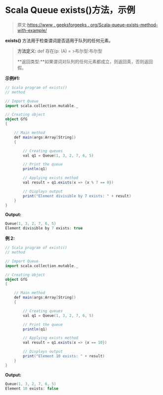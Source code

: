 # Scala Queue exists()方法，示例

> 原文:[https://www . geeksforgeeks . org/Scala-queue-exists-method-with-example/](https://www.geeksforgeeks.org/scala-queue-exists-method-with-example/)

**exists()** 方法用于检查谓词是否适用于队列的任何元素。

> **方法定义:** def 存在(p: (A) = >布尔型:布尔型
> 
> **返回类型:**如果谓词对队列的任何元素都成立，则返回真，否则返回假。

**示例#1:**

```scala
// Scala program of exists() 
// method 

// Import Queue  
import scala.collection.mutable._

// Creating object 
object GfG 
{ 

    // Main method 
    def main(args:Array[String]) 
    { 

        // Creating queues 
        val q1 = Queue(1, 3, 2, 7, 6, 5) 

        // Print the queue
        println(q1)

        // Applying exists method 
        val result = q1.exists(x => {x % 7 == 0}) 

        // Displays output 
        print("Element divisible by 7 exists: " + result)
    } 
} 
```

**Output:**

```scala
Queue(1, 3, 2, 7, 6, 5)
Element divisible by 7 exists: true

```

**例 2:**

```scala
// Scala program of exists() 
// method 

// Import Queue  
import scala.collection.mutable._

// Creating object 
object GfG 
{ 

    // Main method 
    def main(args:Array[String]) 
    { 

        // Creating queues 
        val q1 = Queue(1, 3, 2, 7, 6, 5) 

        // Print the queue
        println(q1)

        // Applying exists method 
        val result = q1.exists(x => {x == 10}) 

        // Displays output 
        print("Element 10 exists: " + result)
    } 
} 
```

**Output:**

```scala
Queue(1, 3, 2, 7, 6, 5)
Element 10 exists: false

```